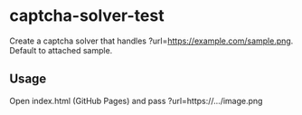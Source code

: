 # captcha-solver-test

Create a captcha solver that handles ?url=https://example.com/sample.png. Default to attached sample.

## Usage
Open index.html (GitHub Pages) and pass ?url=https://.../image.png
